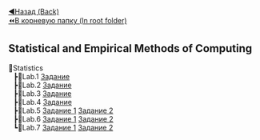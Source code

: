 [:arrow_backward:Назад (Back)](https://github.com/Bloodies/HSE-University-projects/tree/Bloodies/Course-2)  
[:rewind:В корневую папку (In root folder)](https://github.com/Bloodies/HSE-University-projects) 

## Statistical and Empirical Methods of Computing

📁Statistics
<br>⠀┣📁Lab.1 [Задание](https://github.com/Bloodies/HSE-University-projects/blob/Bloodies/Course-2/Statistics/Lab.1/doc/Lab_1.pdf)
<br>⠀┣📁Lab.2 [Задание](https://github.com/Bloodies/HSE-University-projects/blob/Bloodies/Course-2/Statistics/Lab.2/doc/Lab_2.pdf)
<br>⠀┣📁Lab.3 [Задание](https://github.com/Bloodies/HSE-University-projects/blob/Bloodies/Course-2/Statistics/Lab.3/doc/Lab_3.pdf)
<br>⠀┣📁Lab.4 [Задание](https://github.com/Bloodies/HSE-University-projects/blob/Bloodies/Course-2/Statistics/Lab.4/doc/Lab_4.pdf)
<br>⠀┣📁Lab.5 [Задание 1](https://github.com/Bloodies/HSE-University-projects/blob/Bloodies/Course-2/Statistics/Lab.5/doc/Lab_5_1.pdf) [Задание 2](https://github.com/Bloodies/HSE-University-projects/blob/Bloodies/Course-2/Statistics/Lab.5/doc/Lab_5_2.pdf)
<br>⠀┣📁Lab.6 [Задание 1](https://github.com/Bloodies/HSE-University-projects/blob/Bloodies/Course-2/Statistics/Lab.6/doc/Lab_6_1.pdf) [Задание 2](https://github.com/Bloodies/HSE-University-projects/blob/Bloodies/Course-2/Statistics/Lab.6/doc/Lab_6_2.pdf)
<br>⠀┗📁Lab.7 [Задание 1](https://github.com/Bloodies/HSE-University-projects/blob/Bloodies/Course-2/Statistics/Lab.7/doc/Lab_7_1.pdf) [Задание 2](https://github.com/Bloodies/HSE-University-projects/blob/Bloodies/Course-2/Statistics/Lab.7/doc/Lab_7_2.pdf)
